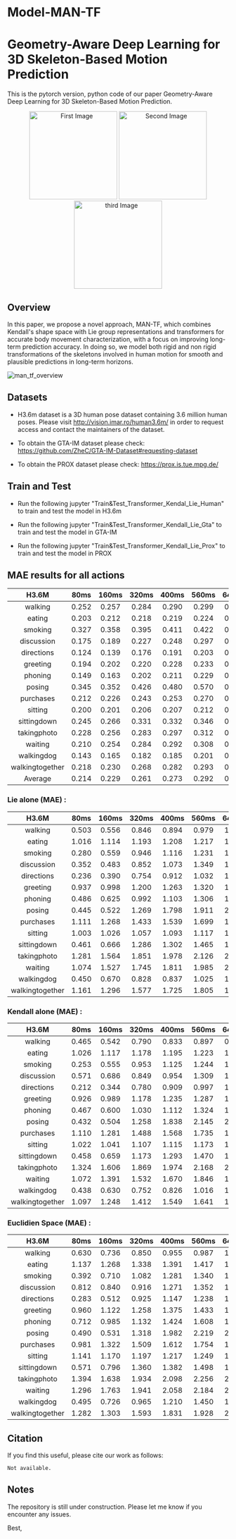 # Model-MAN-TF

# Geometry-Aware Deep Learning for 3D Skeleton-Based Motion Prediction

This is the pytorch version, python code of our paper Geometry-Aware Deep Learning for 3D Skeleton-Based Motion Prediction. 

<p align="center">
  <img src="https://github.com/user-attachments/assets/8989d3a4-c95f-47d3-9010-2448314dc678" alt="First Image" width="200"/>
  <img src="https://github.com/user-attachments/assets/92904789-6b56-4130-9ad4-af7fc217d1cb" alt="Second Image" width="200"/>
  <img src="https://github.com/user-attachments/assets/636bfbc6-473c-4748-861c-a2b5b34ed23b" alt="third Image" width="200"/>
</p>

## Overview

In this paper, we propose a novel approach, MAN-TF, which combines Kendall's shape space with Lie group representations and transformers for accurate body movement characterization, with a focus on improving long-term prediction accuracy. 
In doing so, we model both rigid and non rigid transformations of the skeletons involved in human motion for smooth and plausible predictions in long-term horizons.

![man_tf_overview](https://github.com/anonymeeeeeee/Model-MAN-TF/assets/161598974/fceb551b-24ac-49c8-a52f-271646eeaf9b)

## Datasets

* H3.6m dataset is a 3D human pose dataset containing 3.6 million human poses.
Please visit http://vision.imar.ro/human3.6m/ in order to request access and contact the maintainers of the dataset.

* To obtain the GTA-IM dataset please check: https://github.com/ZheC/GTA-IM-Dataset#requesting-dataset 

* To obtain the PROX dataset please check: https://prox.is.tue.mpg.de/


## Train and Test

* Run the following jupyter "Train&Test_Transformer_Kendal_Lie_Human" to train and test the model in H3.6m

* Run the following jupyter "Train&Test_Transformer_Kendall_Lie_Gta" to train and test the model in GTA-IM

* Run the following jupyter "Train&Test_Transformer_Kendall_Lie_Prox" to train and test the model in PROX

## MAE results for all actions 

H3.6M  | 80ms | 160ms | 320ms | 400ms | 560ms | 640ms | 720ms | 1000ms | 
:----: | :----: | :----: | :----: | :----: | :----: | :----: | :----:  | :----: 
walking |  0.252 | 0.257 | 0.284  | 0.290 | 0.299 | 0.306 |  0.313|  0.329  |
eating | 0.203 | 0.212  |  0.218 | 0.219 | 0.224  | 0.225 |0.227| 0.233 |
smoking | 0.327 | 0.358 | 0.395 | 0.411 | 0.422 | 0.426 | 0.430 | 0.437 |
discussion|  0.175 | 0.189 | 0.227 | 0.248 | 0.297 | 0.326 | 0.334 | 0.363 |
directions| 0.124 | 0.139 | 0.176 | 0.191 | 0.203 | 0.206 | 0.212 | 0.226 |
greeting | 0.194 | 0.202 | 0.220 | 0.228 | 0.233 | 0.233 | 0.236 | 0.242 |
phoning|  0.149 | 0.163 | 0.202 | 0.211 | 0.229 | 0.244 | 0.245 | 0.273 |
posing | 0.345 | 0.352 | 0.426 | 0.480 | 0.570 | 0.590 | 0.613 | 0.674|
purchases |  0.212 | 0.226 | 0.243 | 0.253 | 0.270 | 0.272 | 0.275 | 0.285  |
sitting | 0.200 | 0.201 | 0.206 | 0.207 | 0.212 | 0.216 | 0.217 | 0.226 |
sittingdown |0.245 | 0.266 | 0.331 | 0.332 | 0.346 | 0.365 | 0.369 | 0.383|
takingphoto |0.228 | 0.256 | 0.283 | 0.297 | 0.312 | 0.323 | 0.325 | 0.359|
waiting |0.210 | 0.254 | 0.284 | 0.292 | 0.308 | 0.312 | 0.316 | 0.346|
walkingdog | 0.143 | 0.165 | 0.182 | 0.185 | 0.201 | 0.202 | 0.208 | 0.219|
walkingtogether |0.218 | 0.230 | 0.268 | 0.282 | 0.293 | 0.300 | 0.308 | 0.326 |
Average | 0.214 |	0.229	| 0.261	| 0.273 | 0.292 |	0.299	| 0.304 |	0.319| 0.274 | 

### Lie alone (MAE) :

H3.6M | 80ms | 160ms | 320ms | 400ms | 560ms | 640ms | 720ms | 1000ms 
:----: | :----: | :----: | :----: | :----: | :----: | :----: | :----:  | :----:
walking | 0.503 | 0.556 | 0.846 | 0.894 |  0.979 |  1.039 | 1.112 | 1.143 |-
eating | 1.016  | 1.114 | 1.193 | 1.208 |  1.217 |  1.254 | 1.280 | 1.339 |-
smoking |  0.280 |  0.559 | 0.946 | 1.116 | 1.231 |1.375 | 1.410 | 1.565 |-
discussion| 0.352 | 0.483 | 0.852 | 1.073 | 1.349 | 1.552 | 1.628 |  1.714 |-
directions | 0.236  | 0.390 | 0.754 | 0.912  | 1.032  | 1.048 | 1.115 | 1.257 |-
greeting | 0.937 | 0.998 |  1.200 | 1.263 | 1.320 | 1.329  | 1.350  | 1.412 | -
phoning | 0.486 |  0.625 | 0.992 | 1.103 | 1.306 | 1.432 |  1.461 |  1.739  |-
posing |  0.445 | 0.522 | 1.269 | 1.798 |  1.911 |  2.115 | 2.327 |  2.435 |-
purchases | 1.111  |  1.268 | 1.433 | 1.539 | 1.699 | 1.740 | 1.774  | 1.858  |-
sitting |  1.003 | 1.026 | 1.057 | 1.093 | 1.117 | 1.161 | 1.181 | 1.248 |-
sittingdown | 0.461 | 0.666 | 1.286 | 1.302 | 1.465 | 1.657 | 1.682 | 1.824 |-
takingphoto | 1.281 | 1.564 | 1.851 | 1.978 | 2.126 | 2.253 | 2.275 | 2.582  |-
waiting | 1.074 | 1.527 |  1.745 |  1.811 | 1.985 | 2.008  |  2.158 | 2.262 |-
walkingdog | 0.450 | 0.670 | 0.828 | 0.837 | 1.025 | 1.030 | 1.090  | 1.170 |-
walkingtogether | 1.161 | 1.296 | 1.577 | 1.725 | 1.805 | 1.980 | 2.070 | 2.153 |-

### Kendall alone (MAE) :

H3.6M | 80ms | 160ms | 320ms | 400ms | 560ms | 640ms | 720ms | 1000ms  
:----: | :----: | :----: | :----: | :----: | :----: | :----: | :----:  | :----:
walking | 0.465 | 0.542 | 0.790 | 0.833 | 0.897 | 0.994 | 1.015 | 1.120|  -
eating |1.026 | 1.117 | 1.178 | 1.195 | 1.223 | 1.243 | 1.257 | 1.350|-
smoking | 0.253 | 0.555 | 0.953 | 1.125 | 1.244 | 1.283 | 1.320 | 1.485 |-
discussion |0.571 | 0.686 | 0.849 | 0.954 | 1.309 | 1.548 | 1.690 | 1.723 |-
directions |0.212 | 0.344 | 0.780 | 0.909 | 0.997 | 1.032 | 1.122 | 1.251 |-
greeting |0.926 | 0.989 | 1.178 | 1.235 | 1.287 | 1.294 | 1.306 | 1.394 | -
phoning| 0.467 | 0.600 | 1.030 | 1.112 | 1.324 | 1.444 | 1.482 | 1.805 |-
posing |0.432 | 0.504 | 1.258 | 1.838 | 2.145 | 2.320| 2.408 | 2.531 |-
purchases | 1.110 | 1.281 | 1.488 | 1.568 | 1.735 | 1.794 | 1.817 | 1.885 |-
sitting | 1.022 | 1.041 | 1.107 | 1.115 | 1.173 | 1.184 | 1.230 | 1.281 |-
sittingdown |0.458 | 0.659 | 1.173 | 1.293 | 1.470 | 1.521 | 1.670 | 1.727|-
takingphoto | 1.324 | 1.606 | 1.869 | 1.974 | 2.168 | 2.252 | 2.304 | 2.608 |-
waiting | 1.072 | 1.391 | 1.532 | 1.670 | 1.846 | 1.979 | 2.134 | 2.217 |-
walkingdog | 0.438 | 0.630 | 0.752 | 0.826 | 1.016 | 1.055 | 1.077 | 1.165 |-
walkingtogether | 1.097 | 1.248 | 1.412 | 1.549 | 1.641 | 1.727 | 1.918 | 2.081 |-
  
### Euclidien Space (MAE) :

H3.6M | 80ms | 160ms | 320ms | 400ms | 560ms | 640ms | 720ms | 1000ms  
:----: | :----: | :----: | :----: | :----: | :----: | :----: | :----:  | :----:
walking | 0.630 | 0.736 | 0.850 | 0.955 | 0.987 | 1.196 | 1.281 | 1.316 | -
eating | 1.137 | 1.268 | 1.338 | 1.391 | 1.417 | 1.452 | 1.507 | 1.640 |-
smoking | 0.392 | 0.710 | 1.082 | 1.281 | 1.340 | 1.439 | 1.583 | 1.699 |-
discussion | 0.812 | 0.840 | 0.916 | 1.271 | 1.352 | 1.574 | 1.795 | 1.820 |-
directions | 0.283 | 0.512 | 0.925 | 1.147 | 1.238 | 1.327 | 1.345 | 1.382 |-
greeting | 0.960 | 1.122 | 1.258 | 1.375 | 1.433 | 1.502 | 1.563 | 1.601 |-
phoning| 0.712 | 0.985 | 1.132 | 1.424 | 1.608 | 1.781 | 1.867 | 1.971 |-
posing | 0.490 | 0.531 | 1.318 | 1.982 | 2.219 | 2.334 | 2.461 | 2.578 | -
purchases | 0.981 | 1.322 | 1.509 | 1.612 | 1.754 | 1.808 | 1.875 | 1.986 | -
sitting | 1.141 | 1.170 | 1.197 | 1.217 | 1.249 | 1.312 | 1.325 | 1.437 |-
sittingdown | 0.571 | 0.796 | 1.360 | 1.382 | 1.498 | 1.681 | 1.755 | 1.986 |-
takingphoto | 1.394 | 1.638 | 1.934 | 2.098 | 2.256 | 2.362 | 2.451 | 2.594 |-
waiting | 1.296 | 1.763 | 1.941 | 2.058 | 2.184 | 2.212 | 2.347 | 2.480 |-
walkingdog | 0.495 | 0.726 | 0.965 | 1.210 | 1.450 | 1.447 | 1.614 | 1.754 |-
walkingtogether | 1.282 | 1.303 | 1.593 | 1.831 | 1.928 | 2.175 | 2.205 | 2.314 |-


## Citation

If you find this useful, please cite our work as follows:

```
Not available.
```

## Notes
The repository is still under construction. Please let me know if you encounter any issues.

Best, 
